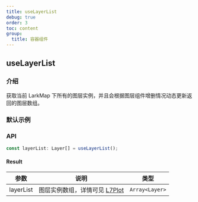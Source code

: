 ```yaml
---
title: useLayerList
debug: true
order: 3
toc: content
group:
  title: 容器组件
---
```


## useLayerList

### 介绍

获取当前 LarkMap 下所有的图层实例，并且会根据图层组件增删情况动态更新返回的图层数组。

### 默认示例

<code src="./demos/default.tsx" compact defaultShowCode></code>

### API

```ts
const layerList: Layer[] = useLayerList();
```

#### Result

| 参数 | 说明 | 类型 |
| --- | --- | --- |
| layerList | 图层实例数组，详情可见 [L7Plot](https://l7plot.antv.antgroup.com/zh/docs/api/base-layers/point-layer) | `Array<Layer>` |
